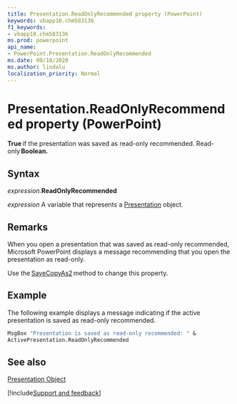 ```yaml
---
title: Presentation.ReadOnlyRecommended property (PowerPoint)
keywords: vbapp10.chm583136
f1_keywords:
- vbapp10.chm583136
ms.prod: powerpoint
api_name:
- PowerPoint.Presentation.ReadOnlyRecommended
ms.date: 09/18/2020
ms.author: lindalu
localization_priority: Normal
---
```



# Presentation.ReadOnlyRecommended property (PowerPoint)

**True** if the presentation was saved as read-only recommended. Read-only **Boolean.**

## Syntax

_expression_.**ReadOnlyRecommended**

_expression_ A variable that represents a [Presentation](PowerPoint.Presentation.md) object.

## Remarks

When you open a presentation that was saved as read-only recommended, Microsoft PowerPoint displays a message recommending that you open the presentation as read-only.

Use the [SaveCopyAs2](PowerPoint.Presentation.SaveCopyAs2.md) method to change this property.

## Example

The following example displays a message indicating if the active presentation is saved as read-only recommended.

```vb
MsgBox "Presentation is saved as read-only recommended: " &
ActivePresentation.ReadOnlyRecommended
```

## See also

[Presentation Object](PowerPoint.Presentation.md)

[!include[Support and feedback](~/includes/feedback-boilerplate.md)]